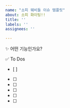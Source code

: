 ```yaml
---
name: "소피 웨비들 이슈 템플릿"
about: 소피 화이팅!!
title: ''
labels: ''
assignees: ''

---
```


✨ 어떤 기능인가요?

✅ To Dos
- [ ] 
- [ ] 
- [ ] 
- [ ] 
- [ ] 
- [ ]
